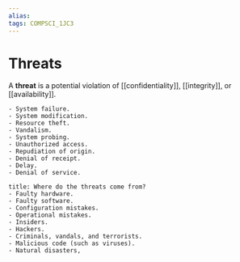 ```yaml
---
alias:
tags: COMPSCI_1JC3
---
```

# Threats
A **threat** is a potential violation of [[confidentiality]], [[integrity]], or [[availability]].

```ad-example
- System failure.
- System modification.
- Resource theft.
- Vandalism.
- System probing.
- Unauthorized access.
- Repudiation of origin.
- Denial of receipt.
- Delay.
- Denial of service. 
```

```ad-question
title: Where do the threats come from?
- Faulty hardware.
- Faulty software.
- Configuration mistakes.
- Operational mistakes.
- Insiders.
- Hackers.
- Criminals, vandals, and terrorists.
- Malicious code (such as viruses).
- Natural disasters,
```